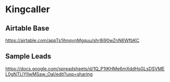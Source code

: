 # Kingcaller

## Airtable Base
https://airtable.com/appTs1ihnqynMgquu/shr8i90wZnN6WfbKC

## Sample Leads
https://docs.google.com/spreadsheets/d/1Q_P1tKHMe6mXddHsGLsDSVMEL0gNTLlYIIwMSaw_OaI/edit?usp=sharing
